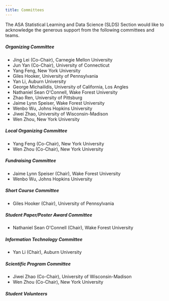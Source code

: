 ```yaml
---
title: Committees
---
```


The ASA Statistical Learning and Data Science (SLDS) Section would
like to acknowledge the generous support from the following committees
and teams.

##### Organizing Committee

+ Jing Lei (Co-Chair), Carnegie Mellon University
+ Jun Yan (Co-Chair), University of Connecticut
+ Yang Feng, New York University
+ Giles Hooker, University of Pennsylvania
+ Yan Li, Auburn University
+ George Michailidis, University of California, Los Angles
+ Nathaniel Sean O'Connell, Wake Forest University
+ Zhao Ren, University of Pittsburg
+ Jaime Lynn Speiser, Wake Forest University
+ Wenbo Wu, Johns Hopkins University
+ Jiwei Zhao, University of Wisconsin-Madison
+ Wen Zhou, New York University 

##### Local Organizing Committee

+ Yang Feng (Co-Chair), New York University
+ Wen Zhou (Co-Chair), New York University

##### Fundraising Committee

+ Jaime Lynn Speiser (Chair), Wake Forest University
+ Wenbo Wu, Johns Hopkins University

##### Short Course Committee

+ Giles Hooker (Chair), University of Pennsylvania

##### Student Paper/Poster Award Committee

+ Nathaniel Sean O'Connell (Chair), Wake Forest University

##### Information Technology Committee
<!-- (Webmaster; Program book; Online platform) -->

+ Yan Li (Chair), Auburn University

##### Scientific Program Committee

+ Jiwei Zhao (Co-Chair), University of Wisconsin-Madison
+ Wen Zhou (Co-Chair), New York University

##### Student Volunteers
